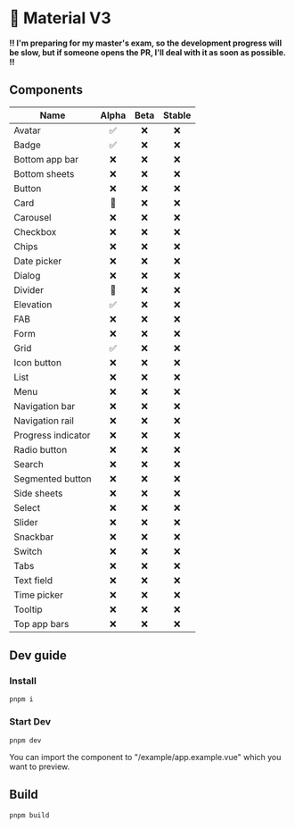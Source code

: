 # 🚧 Material V3

**‼ I'm preparing for my master's exam, so the development progress will be slow, but if someone opens the PR, I'll deal with it as soon as possible. ‼**

## Components

| Name               | Alpha | Beta | Stable |
| ------------------ | :---: | :--: | :----: |
| Avatar             |  ✅   |  ❌  |   ❌   |
| Badge              |  ✅   |  ❌  |   ❌   |
| Bottom app bar     |  ❌   |  ❌  |   ❌   |
| Bottom sheets      |  ❌   |  ❌  |   ❌   |
| Button             |  ❌   |  ❌  |   ❌   |
| Card               |  🚧   |  ❌  |   ❌   |
| Carousel           |  ❌   |  ❌  |   ❌   |
| Checkbox           |  ❌   |  ❌  |   ❌   |
| Chips              |  ❌   |  ❌  |   ❌   |
| Date picker        |  ❌   |  ❌  |   ❌   |
| Dialog             |  ❌   |  ❌  |   ❌   |
| Divider            |  🚧   |  ❌  |   ❌   |
| Elevation          |  ✅   |  ❌  |   ❌   |
| FAB                |  ❌   |  ❌  |   ❌   |
| Form               |  ❌   |  ❌  |   ❌   |
| Grid               |  ✅   |  ❌  |   ❌   |
| Icon button        |  ❌   |  ❌  |   ❌   |
| List               |  ❌   |  ❌  |   ❌   |
| Menu               |  ❌   |  ❌  |   ❌   |
| Navigation bar     |  ❌   |  ❌  |   ❌   |
| Navigation rail    |  ❌   |  ❌  |   ❌   |
| Progress indicator |  ❌   |  ❌  |   ❌   |
| Radio button       |  ❌   |  ❌  |   ❌   |
| Search             |  ❌   |  ❌  |   ❌   |
| Segmented button   |  ❌   |  ❌  |   ❌   |
| Side sheets        |  ❌   |  ❌  |   ❌   |
| Select             |  ❌   |  ❌  |   ❌   |
| Slider             |  ❌   |  ❌  |   ❌   |
| Snackbar           |  ❌   |  ❌  |   ❌   |
| Switch             |  ❌   |  ❌  |   ❌   |
| Tabs               |  ❌   |  ❌  |   ❌   |
| Text field         |  ❌   |  ❌  |   ❌   |
| Time picker        |  ❌   |  ❌  |   ❌   |
| Tooltip            |  ❌   |  ❌  |   ❌   |
| Top app bars       |  ❌   |  ❌  |   ❌   |

## Dev guide

### Install

```shell
pnpm i
```

### Start Dev

```shell
pnpm dev
```

You can import the component to "/example/app.example.vue" which you want to preview.

## Build

```shell
pnpm build
```
